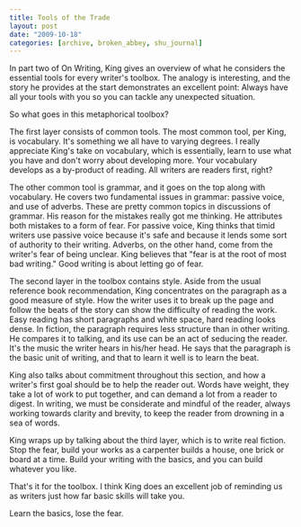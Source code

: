 ```yaml
---
title: Tools of the Trade
layout: post
date: "2009-10-18"
categories: [archive, broken_abbey, shu_journal]
---
```


In part two of On Writing, King gives an overview of what he considers the
essential tools for every writer's toolbox. The analogy is interesting, and the
story he provides at the start demonstrates an excellent point: Always have all
your tools with you so you can tackle any unexpected situation.

So what goes in this metaphorical toolbox?

The first layer consists of common tools. The most common tool, per King, is
vocabulary. It's something we all have to varying degrees. I really appreciate
King's take on vocabulary, which is essentially, learn to use what you have and
don't worry about developing more. Your vocabulary develops as a by-product of
reading. All writers are readers first, right?

The other common tool is grammar, and it goes on the top along with vocabulary.
He covers two fundamental issues in grammar: passive voice, and use of adverbs.
These are pretty common topics in discussions of grammar. His reason for the
mistakes really got me thinking. He attributes both mistakes to a form of fear.
For passive voice, King thinks that timid writers use passive voice because it's
safe and because it lends some sort of authority to their writing. Adverbs, on
the other hand, come from the writer's fear of being unclear. King believes that
"fear is at the root of most bad writing." Good writing is about letting go of
fear.

The second layer in the toolbox contains style. Aside from the usual reference
book recommendation, King concentrates on the paragraph as a good measure of
style. How the writer uses it to break up the page and follow the beats of the
story can show the difficulty of reading the work. Easy reading has short
paragraphs and white space, hard reading looks dense. In fiction, the paragraph
requires less structure than in other writing. He compares it to talking, and
its use can be an act of seducing the reader. It's the music the writer hears in
his/her head. He says that the paragraph is the basic unit of writing, and that
to learn it well is to learn the beat.

King also talks about commitment throughout this section, and how a writer's
first goal should be to help the reader out. Words have weight, they take a lot
of work to put together, and can demand a lot from a reader to digest. In
writing, we must be considerate and mindful of the reader, always working
towards clarity and brevity, to keep the reader from drowning in a sea of words.

King wraps up by talking about the third layer, which is to write real fiction.
Stop the fear, build your works as a carpenter builds a house, one brick or
board at a time. Build your writing with the basics, and you can build whatever
you like.

That's it for the toolbox. I think King does an excellent job of reminding us as
writers just how far basic skills will take you.

Learn the basics, lose the fear.
